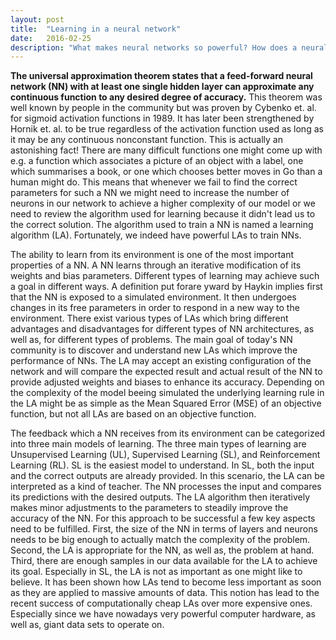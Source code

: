 ```yaml
---
layout: post
title:  "Learning in a neural network"
date:   2016-02-25
description: "What makes neural networks so powerful? How does a neural network learn?"
---
```

**The universal approximation theorem states that a feed-forward neural network (NN) with at least one single hidden layer can approximate any continuous function to any desired degree of accuracy.** This theorem was well known by people in the community but was proven by Cybenko et. al. for sigmoid activation functions in 1989. It has later been strengthened by Hornik et. al. to be true regardless of the activation function used as long as it may be any continuous nonconstant function. This is actually an astonishing fact! There are many difficult functions one might come up with e.g. a function which associates a picture of an object with a label, one which summarises a book, or one which chooses better moves in Go than a human might do. This means that whenever we fail to find the correct parameters for such a NN we might need to increase the number of neurons in our network to achieve a higher complexity of our model or we need to review the algorithm used for learning because it didn't lead us to the correct solution. The algorithm used to train a NN is named a learning algorithm (LA). Fortunately, we indeed have powerful LAs to train NNs. 

The ability to learn from its environment is one of the most important properties of a NN. A NN learns through an iterative modification of its weights and bias parameters. Different types of learning may achieve such a goal in different ways. A definition put forare yward by Haykin implies first that the NN is exposed to a simulated environment. It then undergoes changes in its free parameters in order to respond in a new way to the environment. There exist various types of LAs which bring different advantages and disadvantages for different types of NN architectures, as well as, for different types of problems. The main goal of today's NN community is to discover and understand new LAs which improve the performance of NNs. The LA may accept an existing configuration of the network and will compare the expected result and actual result of the NN to provide adjusted weights and biases to enhance its accuracy. Depending on the complexity of the model beeing simulated the underlying learning rule in the LA might be as simple as the Mean Squared Error (MSE) of an objective function, but not all LAs are based on an objective function. 

The feedback which a NN receives from its environment can be categorized into three main models of learning. The three main types of learning are Unsupervised Learning (UL), Supervised Learning (SL), and Reinforcement Learning (RL). SL is the easiest model to understand. In SL, both the input and the correct outputs are already provided. In this scenario, the LA can be interpreted as a kind of teacher. The NN processes the input and compares its predictions with the desired outputs. The LA algorithm then iteratively makes minor adjustments to the parameters to steadily improve the accuracy of the NN. For this approach to be successful a few key aspects need to be fulfilled. First, the size of the NN in terms of layers and neurons needs to be big enough to actually match the complexity of the problem. Second, the LA is appropriate for the NN, as well as, the problem at hand. Third, there are enough samples in our data available for the LA to achieve its goal. Especially in SL, the LA is not as important as one might like to believe. It has been shown how LAs tend to become less important as soon as they are applied to massive amounts of data. This notion has lead to the recent success of computationally cheap LAs over more expensive ones. Especially since we have nowadays very powerful computer hardware, as well as, giant data sets to operate on.


